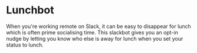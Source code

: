 # Lunchbot
When you're working remote on Slack, it can be easy to disappear for lunch which is often prime socialising time. This slackbot gives you an opt-in nudge by letting you know who else is away for lunch when you set your status to lunch.
